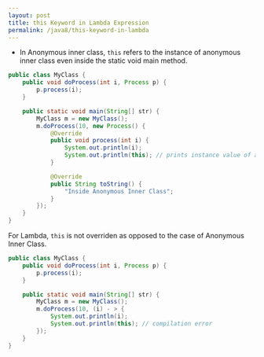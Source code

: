 ```yaml
---
layout: post
title: this Keyword in Lambda Expression
permalink: /java8/this-keyword-in-lambda
---
```


- In Anonymous inner class, `this` refers to the instance of anonymous inner class even inside the static void main method.

```java
public class MyClass {
    public void doProcess(int i, Process p) {
        p.process(i);
    }

    public static void main(String[] str) {
        MyClass m = new MyClass();
        m.doProcess(10, new Process() {
            @Override
            public void process(int i) {
                System.out.println(i);
                System.out.println(this); // prints instance value of anonymous inner class
            }

            @Override
            public String toString() {
                "Inside Anonymous Inner Class";
            }
        });
    }
}
```
For Lambda, `this` is not overriden as opposed to the case of Anonymous Inner Class.
```java
public class MyClass {
    public void doProcess(int i, Process p) {
        p.process(i);
    }

    public static void main(String[] str) {
        MyClass m = new MyClass();
        m.doProcess(10, (i) - > {
            System.out.println(i);
            System.out.println(this); // compilation error
        });
    }
}
```
